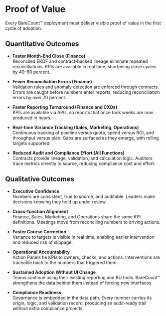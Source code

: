 # Proof of Value  

Every BareCount™ deployment must deliver visible proof of value in the first cycle of adoption.  

## Quantitative Outcomes  

- **Faster Month-End Close (Finance)**  
  Reconciled EKDF and contract-backed lineage eliminate repeated reconciliations. KPIs are available in real time, shortening close cycles by 40–60 percent.  

- **Fewer Reconciliation Errors (Finance)**  
  Validation rules and anomaly detection are enforced through contracts. Errors are caught before numbers enter reports, reducing reconciliation errors by over 70 percent.  

- **Faster Reporting Turnaround (Finance and CXOs)**  
  KPIs are available via APIs, so reports that once took weeks are now produced in hours.  

- **Real-time Variance Tracking (Sales, Marketing, Operations)**  
  Continuous tracking of pipeline versus quota, spend versus ROI, and throughput versus plan. Gaps are surfaced as they emerge, with rolling targets supported.  

- **Reduced Audit and Compliance Effort (All Functions)**  
  Contracts provide lineage, validation, and calculation logic. Auditors trace metrics directly to source, reducing compliance cost and effort.  

## Qualitative Outcomes  

- **Executive Confidence**  
  Numbers are consistent, true to source, and auditable. Leaders make decisions knowing they hold up under review.  

- **Cross-function Alignment**  
  Finance, Sales, Marketing, and Operations share the same KPI definitions. Meetings move from reconciling numbers to driving actions.  

- **Faster Course Correction**  
  Variance to targets is visible in real time, enabling earlier intervention and reduced risk of slippage.  

- **Operational Accountability**  
  Action Panels tie KPIs to owners, checks, and actions. Interventions are traceable back to the numbers that triggered them.  

- **Sustained Adoption Without UI Change**  
  Teams continue using their existing reporting and BU tools. BareCount™ strengthens the data behind them instead of forcing new interfaces.  

- **Compliance Readiness**  
  Governance is embedded in the data path. Every number carries its origin, logic, and validation record, producing an audit-ready trail without extra compliance projects.
